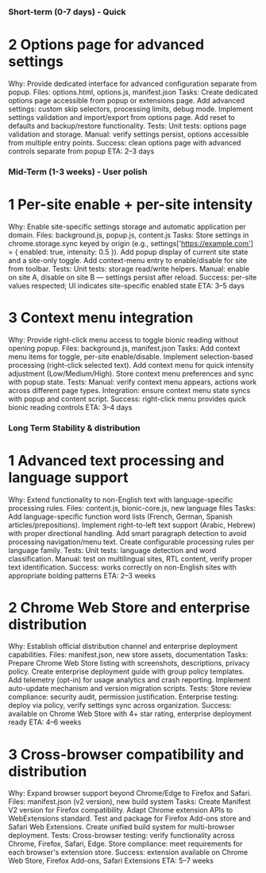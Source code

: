 ### Short-term (0-7 days) - Quick

# 2 Options page for advanced settings
Why: Provide dedicated interface for advanced configuration separate from popup.
Files: options.html, options.js, manifest.json
Tasks:
    Create dedicated options page accessible from popup or extensions page.
    Add advanced settings: custom skip selectors, processing limits, debug mode.
    Implement settings validation and import/export from options page.
    Add reset to defaults and backup/restore functionality.
Tests:
    Unit tests: options page validation and storage.
    Manual: verify settings persist, options accessible from multiple entry points.
Success: clean options page with advanced controls separate from popup
ETA: 2–3 days

### Mid-Term (1-3 weeks) - User polish

# 1 Per-site enable + per-site intensity
Why: Enable site-specific settings storage and automatic application per domain.
Files: background.js, popup.js, content.js
Tasks:
    Store settings in chrome.storage.sync keyed by origin (e.g., settings['https://example.com'] = { enabled: true, intensity: 0.5 }).
    Add popup display of current site state and a site-only toggle.
    Add context-menu entry to enable/disable for site from toolbar.
Tests:
    Unit tests: storage read/write helpers.
    Manual: enable on site A, disable on site B — settings persist after reload.
Success: per-site values respected; UI indicates site-specific enabled state
ETA: 3–5 days

# 3 Context menu integration
Why: Provide right-click menu access to toggle bionic reading without opening popup.
Files: background.js, manifest.json
Tasks:
    Add context menu items for toggle, per-site enable/disable.
    Implement selection-based processing (right-click selected text).
    Add context menu for quick intensity adjustment (Low/Medium/High).
    Store context menu preferences and sync with popup state.
Tests:
    Manual: verify context menu appears, actions work across different page types.
    Integration: ensure context menu state syncs with popup and content script.
Success: right-click menu provides quick bionic reading controls
ETA: 3–4 days

### Long Term Stability & distribution

# 1 Advanced text processing and language support
Why: Extend functionality to non-English text with language-specific processing rules.
Files: content.js, bionic-core.js, new language files
Tasks:
    Add language-specific function word lists (French, German, Spanish articles/prepositions).
    Implement right-to-left text support (Arabic, Hebrew) with proper directional handling.
    Add smart paragraph detection to avoid processing navigation/menu text.
    Create configurable processing rules per language family.
Tests:
    Unit tests: language detection and word classification.
    Manual: test on multilingual sites, RTL content, verify proper text identification.
Success: works correctly on non-English sites with appropriate bolding patterns
ETA: 2–3 weeks

# 2 Chrome Web Store and enterprise distribution
Why: Establish official distribution channel and enterprise deployment capabilities.
Files: manifest.json, new store assets, documentation
Tasks:
    Prepare Chrome Web Store listing with screenshots, descriptions, privacy policy.
    Create enterprise deployment guide with group policy templates.
    Add telemetry (opt-in) for usage analytics and crash reporting.
    Implement auto-update mechanism and version migration scripts.
Tests:
    Store review compliance: security audit, permission justification.
    Enterprise testing: deploy via policy, verify settings sync across organization.
Success: available on Chrome Web Store with 4+ star rating, enterprise deployment ready
ETA: 4–6 weeks

# 3 Cross-browser compatibility and distribution
Why: Expand browser support beyond Chrome/Edge to Firefox and Safari.
Files: manifest.json (v2 version), new build system
Tasks:
    Create Manifest V2 version for Firefox compatibility.
    Adapt Chrome extension APIs to WebExtensions standard.
    Test and package for Firefox Add-ons store and Safari Web Extensions.
    Create unified build system for multi-browser deployment.
Tests:
    Cross-browser testing: verify functionality across Chrome, Firefox, Safari, Edge.
    Store compliance: meet requirements for each browser's extension store.
Success: extension available on Chrome Web Store, Firefox Add-ons, Safari Extensions
ETA: 5–7 weeks
